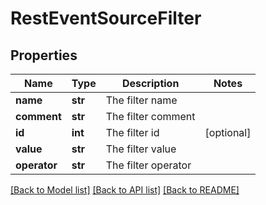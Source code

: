 # RestEventSourceFilter

## Properties
Name | Type | Description | Notes
------------ | ------------- | ------------- | -------------
**name** | **str** | The filter name | 
**comment** | **str** | The filter comment | 
**id** | **int** | The filter id | [optional] 
**value** | **str** | The filter value | 
**operator** | **str** | The filter operator | 

[[Back to Model list]](../README.md#documentation-for-models) [[Back to API list]](../README.md#documentation-for-api-endpoints) [[Back to README]](../README.md)

